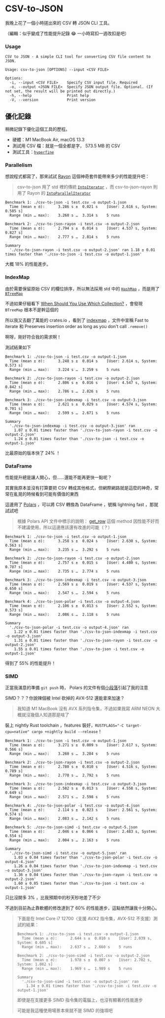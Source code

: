# CSV-to-JSON

我晚上花了一個小時搓出來的 CSV 轉 JSON CLI 工具。

（編輯：似乎變成了性能提升記錄 😂 一小時寫扣一週改扣是吧）

### Usage

```
CSV to JSON - A simple CLI tool for converting CSV file content to JSON.

Usage: csv-to-json [OPTIONS] --input <CSV FILE>

Options:
  -i, --input <CSV FILE>    Specify CSV input file. Required
  -o, --output <JSON FILE>  Specify JSON output file. Optional. (If not set, the result will be printed out directly.)
  -h, --help                Print help
  -V, --version             Print version
```

## 優化記錄

稍微記錄下優化這個工具的歷程。

- 硬體：M1 MacBook Air, macOS 13.3
- 測試用 CSV 檔：就是一個全都是字， 573.5 MB 的 CSV
- 測試工具：[`hyperfine`](https://github.com/sharkdp/hyperfine)

### Parallelism

想說程式都寫了，那來試試 [Rayon](https://crates.io/crates/rayon)
這個神奇套件能帶來多少的性能提升吧：

> csv-to-json 用了 std 裡的傳統
> [`IntoIterator`](https://doc.rust-lang.org/stable/std/iter/trait.IntoIterator.html)
> ，而 csv-to-json-rayon 則用了 Rayon 的
> [`IntoParallelIterator`](https://docs.rs/rayon/1.7.0/rayon/iter/trait.IntoParallelIterator.html)

```
Benchmark 1: ./csv-to-json -i test.csv -o output-1.json
  Time (mean ± σ):      3.286 s ±  0.021 s    [User: 2.616 s, System: 0.585 s]
  Range (min … max):    3.260 s …  3.314 s    5 runs

Benchmark 2: ./csv-to-json-rayon -i test.csv -o output-2.json
  Time (mean ± σ):      2.794 s ±  0.014 s    [User: 4.537 s, System: 0.827 s]
  Range (min … max):    2.777 s …  2.814 s    5 runs

Summary
  './csv-to-json-rayon -i test.csv -o output-2.json' ran 1.18 ± 0.01 times faster than './csv-to-json -i test.csv -o output-1.json'
```

大概 18% 的性能進步。

### IndexMap

由於需要保留原始 CSV 的欄位排序，所以無法採用 std 中的
[`HashMap`](https://doc.rust-lang.org/stable/std/collections/struct.HashMap.html)
，而是用了
[`BTreeMap`](https://doc.rust-lang.org/stable/std/collections/struct.BTreeMap.html)

不過如果仔細看下
[When Should You Use Which Collection?](https://doc.rust-lang.org/stable/std/collections/index.html)
，會發現 `BTreeMap` 根本不是幹這個的

所以我又去翻了萬能的 crates.io ，看到了
[indexmap](https://crates.io/crates/indexmap) ，文件中宣稱 Fast to iterate 和
Preserves insertion order as long as you don't call `.remove()`

啊呀，剛好符合我的需求啊！

測試結果如下

```
Benchmark 1: ./csv-to-json -i test.csv -o output-1.json
  Time (mean ± σ):      3.248 s ±  0.014 s    [User: 2.614 s, System: 0.573 s]
  Range (min … max):    3.224 s …  3.259 s    5 runs

Benchmark 2: ./csv-to-json-rayon -i test.csv -o output-2.json
  Time (mean ± σ):      2.806 s ±  0.016 s    [User: 4.547 s, System: 0.842 s]
  Range (min … max):    2.786 s …  2.826 s    5 runs

Benchmark 3: ./csv-to-json-indexmap -i test.csv -o output-3.json
  Time (mean ± σ):      2.621 s ±  0.029 s    [User: 4.574 s, System: 0.701 s]
  Range (min … max):    2.599 s …  2.671 s    5 runs

Summary
  './csv-to-json-indexmap -i test.csv -o output-3.json' ran
    1.07 ± 0.01 times faster than './csv-to-json-rayon -i test.csv -o output-2.json'
    1.24 ± 0.01 times faster than './csv-to-json -i test.csv -o output-1.json'
```

比最原始的版本快了 24% ！

### DataFrame

性能提升總是讓人開心，但......還能不能再更快一點呢？

其實我原本並沒有打算要把 CSV
轉成其他格式，但網際網路就是這麼的神奇，常常在亂晃的時候看到可能有價值的東西

這邊用了 [Polars](https://www.pola.rs) ，可以將 CSV 轉換為 DataFrame ，號稱
lightning fast ，那就試試吧

> 根據 Polars API 文件中標示的說明：
> [get_row](https://pola-rs.github.io/polars/polars/frame/struct.DataFrame.html#method.get_row)
> 這個 method 因性能不好而不建議使用，所以這邊應該還有改進的可能（？）

```
Benchmark 1: ./csv-to-json -i test.csv -o output-1.json
  Time (mean ± σ):      3.258 s ±  0.024 s    [User: 2.630 s, System: 0.563 s]
  Range (min … max):    3.235 s …  3.292 s    5 runs

Benchmark 2: ./csv-to-json-rayon -i test.csv -o output-2.json
  Time (mean ± σ):      2.757 s ±  0.015 s    [User: 4.480 s, System: 0.787 s]
  Range (min … max):    2.735 s …  2.774 s    5 runs

Benchmark 3: ./csv-to-json-indexmap -i test.csv -o output-3.json
  Time (mean ± σ):      2.569 s ±  0.019 s    [User: 4.537 s, System: 0.650 s]
  Range (min … max):    2.547 s …  2.594 s    5 runs

Benchmark 4: ./csv-to-json-polar -i test.csv -o output-4.json
  Time (mean ± σ):      2.106 s ±  0.013 s    [User: 2.552 s, System: 0.573 s]
  Range (min … max):    2.086 s …  2.118 s    5 runs

Summary
  './csv-to-json-polar -i test.csv -o output-4.json' ran
    1.22 ± 0.01 times faster than './csv-to-json-indexmap -i test.csv -o output-3.json'
    1.31 ± 0.01 times faster than './csv-to-json-rayon -i test.csv -o output-2.json'
    1.55 ± 0.01 times faster than './csv-to-json -i test.csv -o output-1.json'
```

得到了 55% 的性能提升！

### SIMD

正當我滿意的準備 `git push` 時， Polars
的文件有個[小段落](https://pola-rs.github.io/polars/polars/index.html#simd)引起了我的注意

SIMD？？？你說辣個被 Intel 砍掉的 AVX-512 還能拿來加速？

> 我知道 M1 MacBook 沒有 AVX 系列指令集，不過如果我寫 ARM NEON
> 大概就沒幾個人知道那是啥了

裝上 nightly Rust toolchain ，features
裝好，`RUSTFLAGS="-C target-cpu=native" cargo +nightly build --release`！

```
Benchmark 1: ./csv-to-json -i test.csv -o output-1.json
  Time (mean ± σ):      3.271 s ±  0.009 s    [User: 2.617 s, System: 0.566 s]
  Range (min … max):    3.260 s …  3.284 s    5 runs

Benchmark 2: ./csv-to-json-rayon -i test.csv -o output-2.json
  Time (mean ± σ):      2.780 s ±  0.010 s    [User: 4.516 s, System: 0.789 s]
  Range (min … max):    2.770 s …  2.792 s    5 runs

Benchmark 3: ./csv-to-json-indexmap -i test.csv -o output-3.json
  Time (mean ± σ):      2.582 s ±  0.013 s    [User: 4.558 s, System: 0.649 s]
  Range (min … max):    2.571 s …  2.598 s    5 runs

Benchmark 4: ./csv-to-json-polar -i test.csv -o output-4.json
  Time (mean ± σ):      2.114 s ±  0.023 s    [User: 2.561 s, System: 0.574 s]
  Range (min … max):    2.083 s …  2.142 s    5 runs

Benchmark 5: ./csv-to-json-simd -i test.csv -o output-5.json
  Time (mean ± σ):      2.046 s ±  0.066 s    [User: 2.483 s, System: 0.554 s]
  Range (min … max):    2.004 s …  2.163 s    5 runs

Summary
  './csv-to-json-simd -i test.csv -o output-5.json' ran
    1.03 ± 0.04 times faster than './csv-to-json-polar -i test.csv -o output-4.json'
    1.26 ± 0.04 times faster than './csv-to-json-indexmap -i test.csv -o output-3.json'
    1.36 ± 0.04 times faster than './csv-to-json-rayon -i test.csv -o output-2.json'
    1.60 ± 0.05 times faster than './csv-to-json -i test.csv -o output-1.json'
```

只比沒開多 3% ，比我預期中的秒天秒地差了不少

不過到目前為止靠軟體的修改達到了 60% 的性能進步，這點依然讓我十分開心。

> 下面是在 Intel Core i7 12700（支援 AVX2 指令集，AVX-512 不支援）測試的結果：
>
> ```
> Benchmark 1: ./csv-to-json -i test.csv -o output-1.json
>   Time (mean ± σ):      2.644 s ±  0.010 s    [User: 2.039 s, System: 0.605 s]
>   Range (min … max):    2.637 s …  2.660 s    5 runs
>
> Benchmark 2: ./csv-to-json-simd -i test.csv -o output-2.json
>   Time (mean ± σ):      1.978 s ±  0.007 s    [User: 2.702 s, System: 1.082 s]
>   Range (min … max):    1.969 s …  1.989 s    5 runs
>  
> Summary
>   './csv-to-json-simd -i test.csv -o output-2.json' ran
>     1.34 ± 0.01 times faster than './csv-to-json -i test.csv -o output-1.json'
> ```
>
> 即使是在支援更多 SIMD 指令集的電腦上，也沒有顯著的性能進步
>
> 可能是我這種使用場景本來就不是 SIMD 的強項吧
